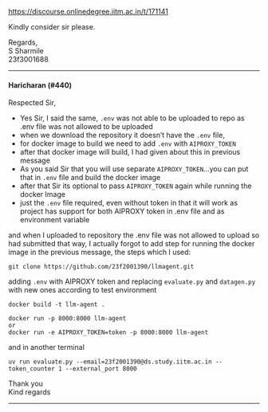https://discourse.onlinedegree.iitm.ac.in/t/171141

Kindly consider sir please.</p>
<p>Regards,<br/>
S Sharmile<br/>
23f3001688</p><hr>

<h4>Haricharan (#440)</h4>
<p>Respected Sir,</p>
<ul>
<li>Yes Sir, I said the same,  <code>.env</code> was not able to be uploaded to repo as .env file was not allowed to be uploaded</li>
<li>when we download the repository it doesn’t have the <code>.env</code> file,</li>
<li>for docker image to build we need to add <code>.env</code> with <code>AIPROXY_TOKEN</code></li>
<li>after that docker image will build, I had given about this in previous message</li>
<li>As you said Sir that you will use separate <code>AIPROXY_TOKEN</code>…you can put that in <code>.env</code> file and build the docker image</li>
<li>after that Sir its optional to pass <code>AIPROXY_TOKEN</code> again while running the docker Image</li>
<li>just the <code>.env</code> file required, even without token in that it will work as project has support for both AIPROXY token in .env file and as environment variable</li>
</ul>
<p>and when I uploaded to repository the .env file was not allowed to upload so had submitted that way, I actually forgot to add step for running the docker image in the previous message, the steps which I used:</p>
<pre><code class="lang-auto">git clone https://github.com/23f2001390/llmagent.git
</code></pre>
<p>adding <code>.env</code> with AIPROXY token and replacing <code>evaluate.py</code> and <code>datagen.py</code> with new ones according to test environment</p>
<pre><code class="lang-auto">docker build -t llm-agent .
</code></pre>
<pre><code class="lang-auto">docker run -p 8000:8000 llm-agent
or
docker run -e AIPROXY_TOKEN=token -p 8000:8000 llm-agent
</code></pre>
<p>and in another terminal</p>
<pre><code class="lang-auto">uv run evaluate.py --email=23f2001390@ds.study.iitm.ac.in --token_counter 1 --external_port 8000
</code></pre>
<p>Thank you<br/>
Kind regards</p><hr>

</body></html>
